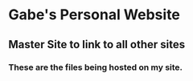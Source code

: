 # Gabe's Personal Website
## Master Site to link to all other sites
### These are the files being hosted on my site.

